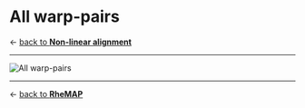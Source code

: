 # All warp-pairs    

&larr; [back to **Non-linear alignment**](nonlinear_registration.md)     

----

![All warp-pairs](images/all_warp_pairs/Composite.png)    

---

&larr; [back to **RheMAP**](README.md)    

